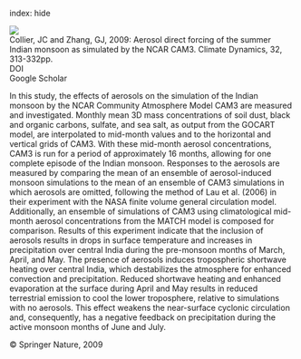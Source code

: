 index: hide

<div class="Citation">
    <div class="Citation-thumb CitationThumb-linked"  data-href="https://doi.org/10.1007/s00382-008-0464-9">
      <img src="https://static.claimspace.cloud/climate-study-static/refs/thumbs/12/Collier_and_Zhang_2009-thumb.png" />
    </div>

  <div class="Citation-body">
    <div class="Citation-text">Collier, JC and Zhang, GJ, 2009: Aerosol direct forcing of the summer Indian monsoon as simulated by the NCAR CAM3. <span class="Article-journal">Climate Dynamics, </span><span class="Article-volume">32, </span>313-332pp.</div>
    <div class="Citation-links">
      <div class="CitationLink" data-href="https://doi.org/10.1007/s00382-008-0464-9">
        <div class="CitationLink-icon CitationLink-Doi"></div>
        <div class="CitationLink-text">DOI</div>
      </div>
      <div class="CitationLink" data-href="https://scholar.google.com/scholar?q=10.1007/s00382-008-0464-9">
        <div class="CitationLink-icon CitationLink-Scholar"></div>
        <div class="CitationLink-text">Google Scholar</div>
      </div>
    </div>
  </div>
</div>

In this study, the effects of aerosols on the simulation of the Indian monsoon by the NCAR Community Atmosphere Model CAM3 are measured and investigated. Monthly mean 3D mass concentrations of soil dust, black and organic carbons, sulfate, and sea salt, as output from the GOCART model, are interpolated to mid-month values and to the horizontal and vertical grids of CAM3. With these mid-month aerosol concentrations, CAM3 is run for a period of approximately 16 months, allowing for one complete episode of the Indian monsoon. Responses to the aerosols are measured by comparing the mean of an ensemble of aerosol-induced monsoon simulations to the mean of an ensemble of CAM3 simulations in which aerosols are omitted, following the method of Lau et al. (2006) in their experiment with the NASA finite volume general circulation model. Additionally, an ensemble of simulations of CAM3 using climatological mid-month aerosol concentrations from the MATCH model is composed for comparison. Results of this experiment indicate that the inclusion of aerosols results in drops in surface temperature and increases in precipitation over central India during the pre-monsoon months of March, April, and May. The presence of aerosols induces tropospheric shortwave heating over central India, which destabilizes the atmosphere for enhanced convection and precipitation. Reduced shortwave heating and enhanced evaporation at the surface during April and May results in reduced terrestrial emission to cool the lower troposphere, relative to simulations with no aerosols. This effect weakens the near-surface cyclonic circulation and, consequently, has a negative feedback on precipitation during the active monsoon months of June and July.

<div class="Citation-copy">
&copy; Springer Nature, 2009
</div>